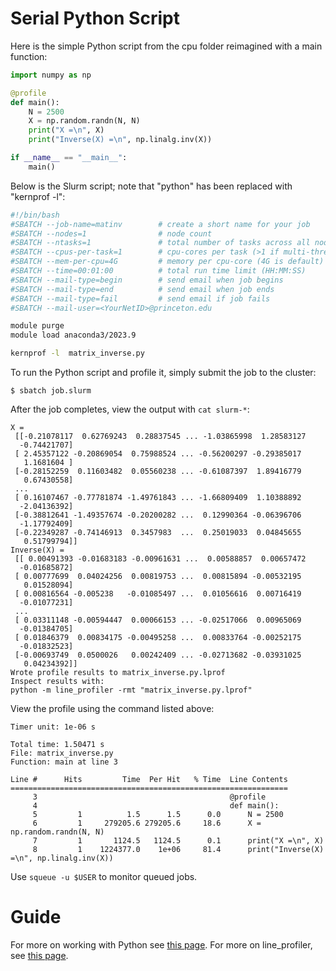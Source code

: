 # Serial Python Script

Here is the simple Python script from the cpu folder reimagined with a main function:

```python
import numpy as np

@profile
def main():
    N = 2500
    X = np.random.randn(N, N)
    print("X =\n", X)
    print("Inverse(X) =\n", np.linalg.inv(X))

if __name__ == "__main__":
    main()
```

Below is the Slurm script; note that "python" has been replaced with "kernprof -l":

```bash
#!/bin/bash
#SBATCH --job-name=matinv        # create a short name for your job
#SBATCH --nodes=1                # node count
#SBATCH --ntasks=1               # total number of tasks across all nodes
#SBATCH --cpus-per-task=1        # cpu-cores per task (>1 if multi-threaded tasks)
#SBATCH --mem-per-cpu=4G         # memory per cpu-core (4G is default)
#SBATCH --time=00:01:00          # total run time limit (HH:MM:SS)
#SBATCH --mail-type=begin        # send email when job begins
#SBATCH --mail-type=end          # send email when job ends
#SBATCH --mail-type=fail         # send email if job fails
#SBATCH --mail-user=<YourNetID>@princeton.edu

module purge
module load anaconda3/2023.9

kernprof -l  matrix_inverse.py
```

To run the Python script and profile it, simply submit the job to the cluster:

```
$ sbatch job.slurm
```

After the job completes, view the output with `cat slurm-*`:

```
X =
 [[-0.21078117  0.62769243  0.28837545 ... -1.03865998  1.28583127
  -0.74421707]
 [ 2.45357122 -0.20869054  0.75988524 ... -0.56200297 -0.29385017
   1.1681604 ]
 [-0.28152259  0.11603482  0.05560238 ... -0.61087397  1.89416779
   0.67430558]
 ...
 [ 0.16107467 -0.77781874 -1.49761843 ... -1.66809409  1.10388892
  -2.04136392]
 [-0.38812641 -1.49357674 -0.20200282 ...  0.12990364 -0.06396706
  -1.17792409]
 [-0.22349287 -0.74146913  0.3457983  ...  0.25019033  0.04845655
   0.51799794]]
Inverse(X) =
 [[ 0.00491393 -0.01683183 -0.00961631 ...  0.00588857  0.00657472
  -0.01685872]
 [ 0.00777699  0.04024256  0.00819753 ...  0.00815894 -0.00532195
   0.01528094]
 [ 0.00816564 -0.005238   -0.01085497 ...  0.01056616  0.00716419
  -0.01077231]
 ...
 [ 0.03311148 -0.00594447  0.00066153 ... -0.02517066  0.00965069
  -0.01384705]
 [ 0.01846379  0.00834175 -0.00495258 ...  0.00833764 -0.00252175
  -0.01832523]
 [-0.00693749  0.0500026   0.00242409 ... -0.02713682 -0.03931025
   0.04234392]]
Wrote profile results to matrix_inverse.py.lprof
Inspect results with:
python -m line_profiler -rmt "matrix_inverse.py.lprof"
```

View the profile using the command listed above:
```
Timer unit: 1e-06 s

Total time: 1.50471 s
File: matrix_inverse.py
Function: main at line 3

Line #      Hits         Time  Per Hit   % Time  Line Contents
==============================================================
     3                                           @profile
     4                                           def main():
     5         1          1.5      1.5      0.0      N = 2500
     6         1     279205.6 279205.6     18.6      X = np.random.randn(N, N)
     7         1       1124.5   1124.5      0.1      print("X =\n", X)
     8         1    1224377.0    1e+06     81.4      print("Inverse(X) =\n", np.linalg.inv(X))
```

Use `squeue -u $USER` to monitor queued jobs.

# Guide

For more on working with Python see [this page](https://researchcomputing.princeton.edu/python).
For more on line_profiler, see [this page](https://researchcomputing.princeton.edu/python-profiling).
